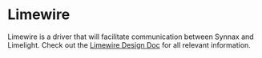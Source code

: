 # Limewire

Limewire is a driver that will facilitate communication between Synnax and
Limelight. Check out the [Limewire Design
Doc](https://docs.google.com/document/d/1Ccmjck5NHinmJLGH1tcoJ1EP9xZHQlAl20x2YuC15tI/edit?usp=sharing)
for all relevant information.
